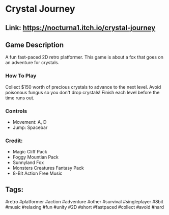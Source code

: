 # Crystal Journey

## Link: https://nocturna1.itch.io/crystal-journey

## Game Description

A fun fast-paced 2D retro platformer. This game is about a fox that goes on an adventure for crystals.

### How To Play

Collect $150 worth of precious crystals to advance to the next level.
Avoid poisonous fungus so you don't drop crystals!
Finish each level before the time runs out.

### Controls

* Movement: A, D
* Jump: Spacebar 

### Credit: 

* Magic Cliff Pack 
* Foggy Mountian Pack
* Sunnyland Fox
* Monsters Creatures Fantasy Pack
* 8-Bit Action Free Music

## Tags: 
#retro #platformer #action #adventure #other #survival #singleplayer #8bit #music #relaxing #fun #unity #2D #short #fastpaced #collect #avoid #hard
